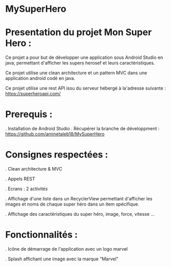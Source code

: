 # MySuperHero
# Presentation  du projet Mon Super Hero :

Ce  projet  a pour but de développer une application sous Android Studio en java, permettant d'afficher les supers herosef
et  leurs caractéristiques.

Ce projet utilise  une clean architecture et un pattern MVC dans une application android codé en java.

Ce projet  utilise une  rest API issu du serveur hébergé à la'adresse suivante :  https://superheroapi.com/
# Prerequis :

  .  Installation de Android Studio
  .  Récupérer la branche de développment : https://github.com/aminetaleb18/MySuperHero
  
# Consignes respectées : 

  . Clean architecture & MVC
  
  . Appels REST
  
  . Ecrans : 2 activités
  
  . Affichage d'une liste dans un RecyclerView permettant d'afficher les images et noms de chaque super héro dans un item spécifique.
  
  . Affichage des caractéristiques du super héro, image, force, vitesse ...
  
  # Fonctionnalités :
  
  . Icône de démarrage de l'application avec un logo marvel
    
  . Splash affichant une image avec la marque "Marvel"
  
